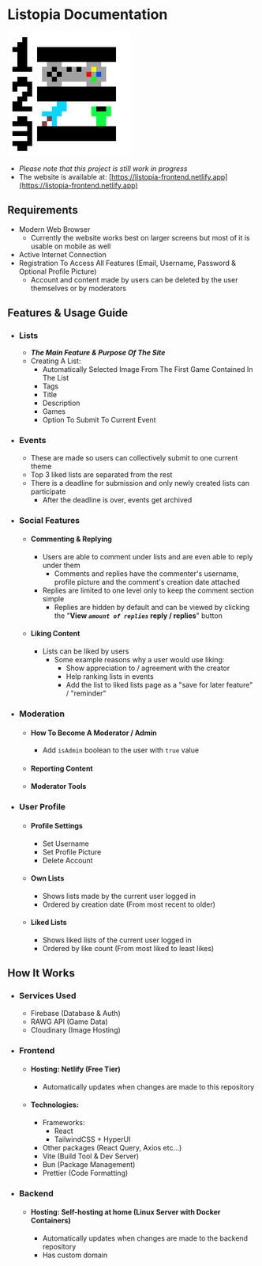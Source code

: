 # Listopia Documentation

![Listopia](./public/Listopia_Icon_v2_big.png)

- *Please note that this project is still work in progress*
- The website is available at: [https://listopia-frontend.netlify.app](https://listopia-frontend.netlify.app)

## Requirements
- Modern Web Browser
    - Currently the website works best on larger screens but most of it is usable on mobile as well
- Active Internet Connection
- Registration To Access All Features (Email, Username, Password & Optional Profile Picture)
    - Account and content made by users can be deleted by the user themselves or by moderators

## Features & Usage Guide

- ### Lists
    - ***The Main Feature & Purpose Of The Site***
    - Creating A List:
        - Automatically Selected Image From The First Game Contained In The List
        - Tags
        - Title
        - Description
        - Games
        - Option To Submit To Current Event

- ### Events
    - These are made so users can collectively submit to one current theme
    - Top 3 liked lists are separated from the rest
    - There is a deadline for submission and only newly created lists can participate
        - After the deadline is over, events get archived

- ### Social Features

    - #### Commenting & Replying
        - Users are able to comment under lists and are even able to reply under them
            - Comments and replies have the commenter's username, profile picture and the comment's creation date attached
        - Replies are limited to one level only to keep the comment section simple
            - Replies are hidden by default and can be viewed by clicking the "**View *```amount of replies```* reply / replies**" button

    - #### Liking Content
        - Lists can be liked by users
            - Some example reasons why a user would use liking:
                - Show appreciation to / agreement with the creator
                - Help ranking lists in events
                - Add the list to liked lists page as a "save for later feature" / "reminder"

- ### Moderation

    - #### How To Become A Moderator / Admin
        - Add ```isAdmin``` boolean to the user with ```true``` value

    - #### Reporting Content

    - #### Moderator Tools

- ### User Profile

    - #### Profile Settings
        - Set Username
        - Set Profile Picture
        - Delete Account

    - #### Own Lists
        - Shows lists made by the current user logged in
        - Ordered by creation date (From most recent to older)

    - #### Liked Lists
        - Shows liked lists of the current user logged in
        - Ordered by like count (From most liked to least likes)

## How It Works

- ### Services Used
    - Firebase (Database & Auth)
    - RAWG API (Game Data)
    - Cloudinary (Image Hosting)

- ### Frontend

    - #### Hosting: Netlify (Free Tier)
        - Automatically updates when changes are made to this repository

    - #### Technologies:
        - Frameworks:
            - React
            - TailwindCSS + HyperUI
        - Other packages (React Query, Axios etc...)
        - Vite (Build Tool & Dev Server)
        - Bun (Package Management)
        - Prettier (Code Formatting)

- ### Backend

    - #### Hosting: Self-hosting at home (Linux Server with Docker Containers)
        - Automatically updates when changes are made to the backend repository
        - Has custom domain
